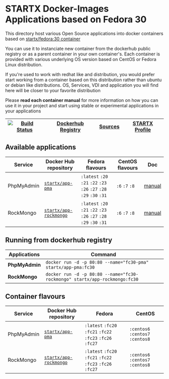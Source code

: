 # STARTX Docker-Images Applications based on Fedora 30

This directory host various Open Source applications into docker containers based on [startx/fedora:30 container](https://hub.docker.com/r/startx/fedora)

You can use it to instanciate new container from the dockerhub public registry 
or as a parent container in your own container's. 
Each container is provided with various underlying OS version based on CentOS or 
Fedora Linux distribution.

If you're used to work with redhat like and distribution, you would prefer start working
from a container based on this distribution rather than ubuntu or debian like distributions.
OS, Services, VDI and application you will find here will be closer to your favorite distribution

Please **read each container manual** for more information on how you can use it in 
your project and start using stable or experimental applications in your applications

| [![Build Status](https://travis-ci.org/startxfr/docker-images.svg?branch=fc30)](https://travis-ci.org/startxfr/docker-images) | [Dockerhub Registry](https://hub.docker.com/r/startx) | [Sources](https://github.com/startxfr/docker-images/)             | [STARTX Profile](https://github.com/startxfr) | 
|-------------------------------------------------------------------------------------------------------------------|-------------------------------------------------------|-------------------------------------------------------------------|-----------------------------------------------|

## Available applications

| Service         | Docker Hub repository                                                     | Fedora flavours                                                       | CentOS flavours | Doc                                        | 
|-----------------|---------------------------------------------------------------------------|-----------------------------------------------------------------------|-----------------|--------------------------------------------|
| PhpMyAdmin      | [`startx/app-pma`](https://hub.docker.com/r/startx/app-pma)               | `:latest` `:20` `:21` `:22` `:23` `:26` `:27` `:28` `:29` `:30` `:31` | `:6` `:7` `:8`  | [manual](pma/README.md)                    | 
| RockMongo       | [`startx/app-rockmongo`](https://hub.docker.com/r/startx/app-rockmongo)   | `:latest` `:20` `:21` `:22` `:23` `:26` `:27` `:28` `:29` `:30` `:31` | `:6` `:7` `:8`  | [manual](rockmongo/README.md)              | 


## Running from dockerhub registry

| Applications        | Command                                                                   |
|---------------------|---------------------------------------------------------------------------|
| **PhpMyAdmin**      | `docker run -d -p 80:80 --name="fc30-pma" startx/app-pma:fc30`            | 
| **RockMongo**       | `docker run -d -p 80:80 --name="fc30-rockmongo" startx/app-rockmongo:fc30`| 

## Container flavours

| Service    | Docker Hub repository                                                   | Fedora                                                    | CentOS 
|------------|-------------------------------------------------------------------------|-----------------------------------------------------------|----------------------
| PhpMyAdmin | [`startx/app-pma`](https://hub.docker.com/r/startx/app-pma)             | `:latest` `:fc20` `:fc21` `:fc22` `:fc23` `:fc26` `:fc27` | `:centos6` `:centos7` `:centos8` |
| RockMongo  | [`startx/app-rockmongo`](https://hub.docker.com/r/startx/app-rockmongo) | `:latest` `:fc20` `:fc21` `:fc22` `:fc23` `:fc26` `:fc27` | `:centos6` `:centos7` `:centos8` |
